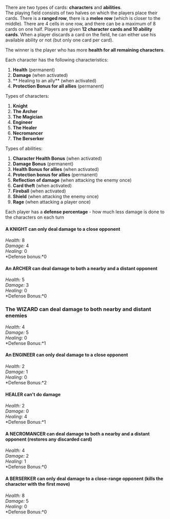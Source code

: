 There are two types of cards: **characters** and **abilities**.  
The playing field consists of two halves on which the players place their cards. There is a **ranged row**, there is a **melee row** (which is closer to the middle). There are 4 cells in one row, and there can be a maximum of 8 cards on one half. Players are given **12 character cards and 10 ability cards**. When a player discards a card on the field, he can either use his available ability or not (but only one card per card).  
  
The winner is the player who has more **health for all remaining characters**.  
  
Each character has the following characteristics:  
1. **Health** (permanent)  
2. **Damage** (when activated)  
3. ** Healing to an ally** (when activated)  
4. **Protection Bonus for all allies** (permanent)  
  
Types of characters:  
1) **Knight**  
2) **The Archer**  
3) **The Magician**  
4) **Engineer**  
5) **The Healer**  
6) **Necromancer**  
7) **The Berserker**  
  
Types of abilities:  
1) **Character Health Bonus** (when activated)  
2) **Damage Bonus** (permanent)  
3) **Health Bonus for allies** (when activated)  
4) **Protection bonus for allies** (permanent)  
5) **Reflection of damage** (when attacking the enemy once)  
6) **Card theft** (when activated)  
7) **Fireball**	(when activated)  
8) **Shield** (when attacking the enemy once)  
9) **Rage** (when attacking a player once)  
  
Each player has a **defense percentage** - how much less damage is done to the characters on each turn  
  
#### A KNIGHT can only deal damage to a close opponent  
*Health:*		8  
*Damage:*		4  
*Healing:*  	0  
*Defense bonus:*0  
  
#### An ARCHER can deal damage to both a nearby and a distant opponent  
*Health:*		5  
*Damage:*		3  
*Healing:*		0  
*Defense Bonus:*0  
  
### The WIZARD can deal damage to both nearby and distant enemies  
*Health:*		4  
*Damage:*		5  
*Healing:*		0  
*Defense Bonus:*1  
  
#### An ENGINEER can only deal damage to a close opponent  
*Health:*		2  
*Damage:*		1  
*Healing:*		0  
*Defense Bonus:*2  
  
#### HEALER can't do damage  
*Health:*		2  
*Damage:*		0  
*Healing:*		4  
*Defense Bonus:*1  
  
#### A NECROMANCER can deal damage to both a nearby and a distant opponent (restores any discarded card)  
*Health:*		4  
*Damage:*		2  
*Healing:*		1  
*Defense Bonus:*0  
  
#### A BERSERKER can only deal damage to a close-range opponent (kills the character with the first move)  
*Health:*		8  
*Damage:*		5  
*Healing:*		0  
*Defense Bonus:*0  